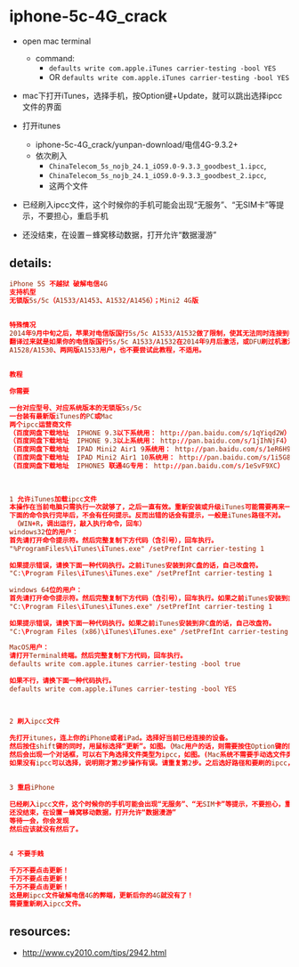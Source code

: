 # iphone-5c-4G_crack
+ open mac terminal
  - command:
    * `defaults write com.apple.iTunes carrier-testing -bool YES`
    * OR `defaults write com.apple.iTunes carrier-testing -bool YES`

+ mac下打开iTunes，选择手机，按Option键+Update，就可以跳出选择ipcc文件的界面

+ 打开itunes
  - iphone-5c-4G_crack/yunpan-download/电信4G-9.3.2+
  - 依次刷入
    - `ChinaTelecom_5s_nojb_24.1_iOS9.0-9.3.3_goodbest_1.ipcc`,
    - `ChinaTelecom_5s_nojb_24.1_iOS9.0-9.3.3_goodbest_2.ipcc`,
    - 这两个文件
+ 已经刷入ipcc文件，这个时候你的手机可能会出现“无服务”、“无SIM卡”等提示，不要担心，重启手机
+ 还没结束，在设置－蜂窝移动数据，打开允许“数据漫游”


## details:
```conf
iPhone 5S 不越狱 破解电信4G
支持机型
无锁版5s/5c（A1533/A1453、A1532/A1456）；Mini2 4G版
 
 
特殊情况
2014年9月中旬之后，苹果对电信版国行5s/5c A1533/A1532做了限制，使其无法同时连接到中国电信的3g和4g网络。
翻译过来就是如果你的电信版国行5s/5c A1533/A1532在2014年9月后激活，或DFU刷过机激活，建议你放弃。
A1528/A1530、两网版A1533用户，也不要尝试此教程，不适用。
 
 
教程
 
你需要
 
一台对应型号、对应系统版本的无锁版5s/5c
一台装有最新版iTunes的PC或Mac
两个ipcc运营商文件
（百度网盘下载地址  IPHONE 9.3以下系统用： http://pan.baidu.com/s/1qYiqd2W）
（百度网盘下载地址  IPHONE 9.3以上系统用： http://pan.baidu.com/s/1jIhNjF4）
（百度网盘下载地址  IPAD Mini2 Air1 9系统用： http://pan.baidu.com/s/1eR6H9Iy）
（百度网盘下载地址  IPAD Mini2 Air1 10系统用： http://pan.baidu.com/s/1i5G8mTR）
（百度网盘下载地址  IPHONE5 联通4G专用： http://pan.baidu.com/s/1eSvF9XC）
 
 
 
1 允许iTunes加载ipcc文件
本操作在当前电脑只需执行一次就够了，之后一直有效。重新安装或升级iTunes可能需要再来一遍。
下面的命令执行完毕后，不会有任何提示。反而出错的话会有提示，一般是iTunes路径不对。
 （WIN+R，调出运行，敲入执行命令，回车）
windows32位的用户：
首先请打开命令提示符。然后完整复制下方代码（含引号），回车执行。
"%ProgramFiles%\iTunes\iTunes.exe" /setPrefInt carrier-testing 1
 
如果提示错误，请换下面一种代码执行。之前iTunes安装到非C盘的话，自己改盘符。
"C:\Program Files\iTunes\iTunes.exe" /setPrefInt carrier-testing 1
 
windows 64位的用户：
首先请打开命令提示符。然后完整复制下方代码（含引号），回车执行。如果之前iTunes安装到非C盘的话，自己改盘符
"C:\Program Files\iTunes\iTunes.exe" /setPrefInt carrier-testing 1
 
如果提示错误，请换下面一种代码执行。如果之前iTunes安装到非C盘的话，自己改盘符。
"C:\Program Files (x86)\iTunes\iTunes.exe" /setPrefInt carrier-testing 1

MacOS用户：
请打开Terminal终端。然后完整复制下方代码，回车执行。
defaults write com.apple.itunes carrier-testing -bool true
 
如果不行，请换下面一种代码执行。
defaults write com.apple.iTunes carrier-testing -bool YES
 

 
2 刷入ipcc文件
 
先打开itunes，连上你的iPhone或者iPad。选择好当前已经连接的设备。
然后按住shift键的同时，用鼠标选择“更新”。如图。（Mac用户的话，则需要按住Option键的同时，用鼠标选择“更新”）
然后会出现一个对话框，可以右下角选择文件类型为ipcc，如图。(Mac系统不需要手动选文件类型为ipcc）
如果没有ipcc可以选择，说明刚才第2步操作有误。请重复第2步。之后选好路径和要刷的ipcc，点击确认就行了。
 
 
3 重启iPhone
 
已经刷入ipcc文件，这个时候你的手机可能会出现“无服务”、“无SIM卡”等提示，不要担心，重启手机。
还没结束，在设置－蜂窝移动数据，打开允许“数据漫游”
等待一会，你会发现
然后应该就没有然后了。
 
 
4 不要手贱
 
千万不要点击更新！
千万不要点击更新！
千万不要点击更新！
这是刷ipcc文件破解电信4G的弊端，更新后你的4G就没有了！
需要重新刷入ipcc文件。
```


## resources:
+ http://www.cy2010.com/tips/2942.html
